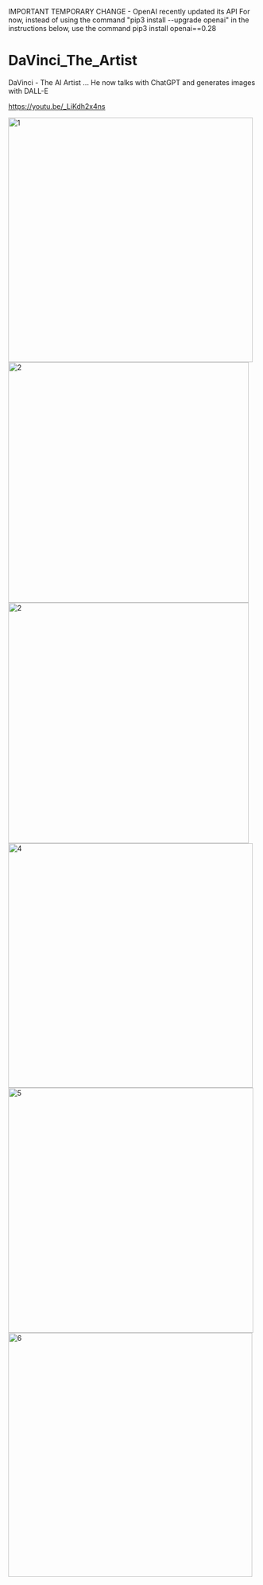 IMPORTANT TEMPORARY CHANGE - OpenAI recently updated its API
For now, instead of using the command "pip3 install --upgrade openai"
in the instructions below, use the command
pip3 install openai==0.28

# DaVinci_The_Artist
DaVinci - The AI Artist ... He now talks with ChatGPT and generates images with DALL-E

https://youtu.be/_LiKdh2x4ns

<img width="492" alt="1" src="https://github.com/DevMiser/DaVinci_The_Artist/assets/22980908/eee93bf9-3ff3-4044-8479-40cd0a6e5acf">
<img width="484" alt="2" src="https://github.com/DevMiser/DaVinci_The_Artist/assets/22980908/abb32731-09d4-44e0-93b8-84b54b3d142e">
<img width="484" alt="2" src="https://github.com/DevMiser/DaVinci_The_Artist/assets/22980908/dbe337db-a633-47e1-9aa5-83de21e2fac8">
<img width="492" alt="4" src="https://github.com/DevMiser/DaVinci_The_Artist/assets/22980908/99eed5dd-ae60-4ae9-bb9b-55596cf66977">
<img width="493" alt="5" src="https://github.com/DevMiser/DaVinci_The_Artist/assets/22980908/f8240755-aacc-4983-999e-9b3d509b4567">
<img width="491" alt="6" src="https://github.com/DevMiser/DaVinci_The_Artist/assets/22980908/63eb55be-b3bd-4cde-a1c2-59ce40866de7">
